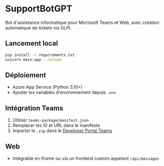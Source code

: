
# SupportBotGPT

Bot d'assistance informatique pour Microsoft Teams et Web, avec création automatique de tickets via GLPI.

## Lancement local

```bash
pip install -r requirements.txt
uvicorn main:app --reload
```

## Déploiement
- Azure App Service (Python 3.10+)
- Ajouter les variables d'environnement depuis `.env`

## Intégration Teams
1. Utiliser `teams-package/manifest.json`
2. Remplacer les ID et URL dans le manifeste
3. Importer le `.zip` dans le [Developer Portal Teams](https://dev.teams.microsoft.com/)

## Web
- Intégrable en iframe ou via un frontend custom appelant `/api/messages`
